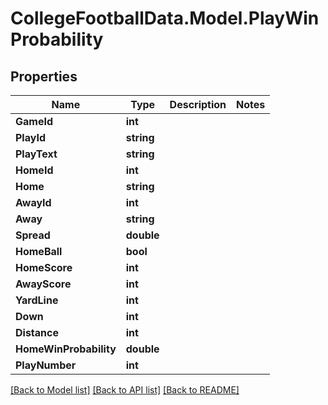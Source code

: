 # CollegeFootballData.Model.PlayWinProbability

## Properties

Name | Type | Description | Notes
------------ | ------------- | ------------- | -------------
**GameId** | **int** |  | 
**PlayId** | **string** |  | 
**PlayText** | **string** |  | 
**HomeId** | **int** |  | 
**Home** | **string** |  | 
**AwayId** | **int** |  | 
**Away** | **string** |  | 
**Spread** | **double** |  | 
**HomeBall** | **bool** |  | 
**HomeScore** | **int** |  | 
**AwayScore** | **int** |  | 
**YardLine** | **int** |  | 
**Down** | **int** |  | 
**Distance** | **int** |  | 
**HomeWinProbability** | **double** |  | 
**PlayNumber** | **int** |  | 

[[Back to Model list]](../README.md#documentation-for-models) [[Back to API list]](../README.md#documentation-for-api-endpoints) [[Back to README]](../README.md)

